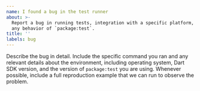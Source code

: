 ```yaml
---
name: I found a bug in the test runner
about: >-
  Report a bug in running tests, integration with a specific platform, or
  any behavior of `package:test`.
title: ''
labels: bug
---
```

Describe the bug in detail.
Include the specific command you ran and any relevant details about the
environment, including operating system, Dart SDK version, and the version of
`package:test` you are using.
Whenever possible, include a full reproduction example that we can run to
observe the problem.
